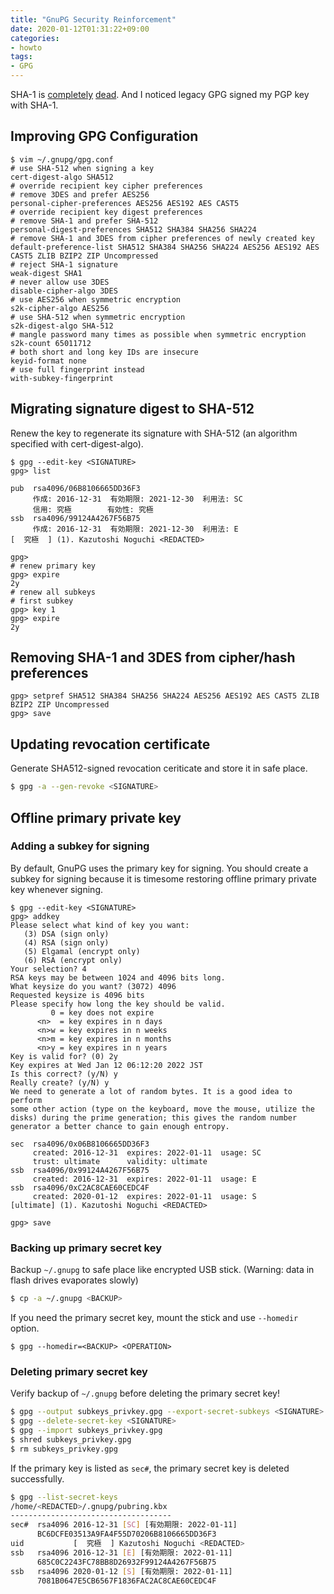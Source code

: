 ```yaml
---
title: "GnuPG Security Reinforcement"
date: 2020-01-12T01:31:22+09:00
categories:
- howto
tags:
- GPG
---
```


SHA-1 is [completely](https://sha-mbles.github.io/) [dead](https://shattered.io/). And I noticed legacy GPG signed my PGP key with SHA-1.

## Improving GPG Configuration
```
$ vim ~/.gnupg/gpg.conf
# use SHA-512 when signing a key
cert-digest-algo SHA512
# override recipient key cipher preferences
# remove 3DES and prefer AES256
personal-cipher-preferences AES256 AES192 AES CAST5
# override recipient key digest preferences
# remove SHA-1 and prefer SHA-512
personal-digest-preferences SHA512 SHA384 SHA256 SHA224
# remove SHA-1 and 3DES from cipher preferences of newly created key
default-preference-list SHA512 SHA384 SHA256 SHA224 AES256 AES192 AES CAST5 ZLIB BZIP2 ZIP Uncompressed
# reject SHA-1 signature
weak-digest SHA1
# never allow use 3DES
disable-cipher-algo 3DES
# use AES256 when symmetric encryption
s2k-cipher-algo AES256
# use SHA-512 when symmetric encryption
s2k-digest-algo SHA-512
# mangle password many times as possible when symmetric encryption
s2k-count 65011712
# both short and long key IDs are insecure
keyid-format none
# use full fingerprint instead
with-subkey-fingerprint
```

## Migrating signature digest to SHA-512
<!--more-->
Renew the key to regenerate its signature with SHA-512 (an algorithm specified with cert-digest-algo).

```
$ gpg --edit-key <SIGNATURE>
gpg> list

pub  rsa4096/06B8106665DD36F3
     作成: 2016-12-31  有効期限: 2021-12-30  利用法: SC  
     信用: 究極        有効性: 究極
ssb  rsa4096/99124A4267F56B75
     作成: 2016-12-31  有効期限: 2021-12-30  利用法: E   
[  究極  ] (1). Kazutoshi Noguchi <REDACTED>

gpg> 
# renew primary key
gpg> expire
2y
# renew all subkeys
# first subkey
gpg> key 1
gpg> expire
2y
```

## Removing SHA-1 and 3DES from cipher/hash preferences
```
gpg> setpref SHA512 SHA384 SHA256 SHA224 AES256 AES192 AES CAST5 ZLIB BZIP2 ZIP Uncompressed
gpg> save
```

## Updating revocation certificate
Generate SHA512-signed revocation ceriticate and store it in safe place.

```sh
$ gpg -a --gen-revoke <SIGNATURE>
```

## Offline primary private key
### Adding a subkey for signing
By default, GnuPG uses the primary key for signing. You should create a subkey for signing because it is timesome restoring offline primary private key whenever signing. 

```
$ gpg --edit-key <SIGNATURE>
gpg> addkey
Please select what kind of key you want:
   (3) DSA (sign only)
   (4) RSA (sign only)
   (5) Elgamal (encrypt only)
   (6) RSA (encrypt only)
Your selection? 4
RSA keys may be between 1024 and 4096 bits long.
What keysize do you want? (3072) 4096
Requested keysize is 4096 bits
Please specify how long the key should be valid.
         0 = key does not expire
      <n>  = key expires in n days
      <n>w = key expires in n weeks
      <n>m = key expires in n months
      <n>y = key expires in n years
Key is valid for? (0) 2y
Key expires at Wed Jan 12 06:12:20 2022 JST
Is this correct? (y/N) y
Really create? (y/N) y
We need to generate a lot of random bytes. It is a good idea to perform
some other action (type on the keyboard, move the mouse, utilize the
disks) during the prime generation; this gives the random number
generator a better chance to gain enough entropy.

sec  rsa4096/0x06B8106665DD36F3
     created: 2016-12-31  expires: 2022-01-11  usage: SC  
     trust: ultimate      validity: ultimate
ssb  rsa4096/0x99124A4267F56B75
     created: 2016-12-31  expires: 2022-01-11  usage: E   
ssb  rsa4096/0xC2AC8CAE60CEDC4F
     created: 2020-01-12  expires: 2022-01-11  usage: S   
[ultimate] (1). Kazutoshi Noguchi <REDACTED>

gpg> save
```

### Backing up primary secret key
Backup `~/.gnupg` to safe place like encrypted USB stick.
(Warning: data in flash drives evaporates slowly)

```sh
$ cp -a ~/.gnupg <BACKUP>
```

If you need the primary secret key, mount the stick and use `--homedir` option.

```
$ gpg --homedir=<BACKUP> <OPERATION>
```

### Deleting primary secret key
Verify backup of `~/.gnupg` before deleting the primary secret key!

```sh
$ gpg --output subkeys_privkey.gpg --export-secret-subkeys <SIGNATURE>
$ gpg --delete-secret-key <SIGNATURE>
$ gpg --import subkeys_privkey.gpg
$ shred subkeys_privkey.gpg
$ rm subkeys_privkey.gpg
```

If the primary key is listed as `sec#`, the primary secret key is deleted successfully.

```sh
$ gpg --list-secret-keys
/home/<REDACTED>/.gnupg/pubring.kbx
------------------------------------
sec#  rsa4096 2016-12-31 [SC] [有効期限: 2022-01-11]
      BC6DCFE03513A9FA4F55D70206B8106665DD36F3
uid           [  究極  ] Kazutoshi Noguchi <REDACTED>
ssb   rsa4096 2016-12-31 [E] [有効期限: 2022-01-11]
      685C0C2243FC78BB8D26932F99124A4267F56B75
ssb   rsa4096 2020-01-12 [S] [有効期限: 2022-01-11]
      7081B0647E5CB6567F1836FAC2AC8CAE60CEDC4F
```
